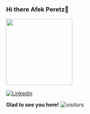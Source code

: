 ### Hi there **Afek Peretz**👋

<!--
**AfekPeretz/AfekPeretz** is a ✨ _special_ ✨ repository because its `README.md` (this file) appears on your GitHub profile.

Here are some ideas to get you started:

- 🔭 I’m currently working on ...
- 🌱 I’m currently learning ...
- 👯 I’m looking to collaborate on ...
- 🤔 I’m looking for help with ...
- 💬 Ask me about ...
- 📫 How to reach me: ...
- 😄 Pronouns: ...
- ⚡ Fun fact: ...
-->



<img height="180em" src="https://github-readme-stats.vercel.app/api?username=AfekPeretz&show_icons=true&hide_border=true&&count_private=true&include_all_commits=true" />



[![Linkedin](https://img.shields.io/badge/LinkedIn-0077B5?style=for-the-badge&logo=linkedin&logoColor=white)](https://www.linkedin.com/in/afekperetz)

**Glad to see you here!** ![visitors](https://visitor-badge.glitch.me/badge?page_id=page.id)
